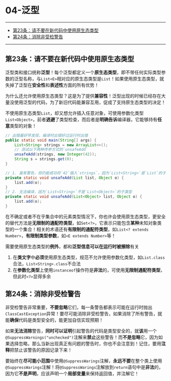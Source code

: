 ﻿# 04-泛型

---

- [第23条：请不要在新代码中使用原生态类型](#第23条请不要在新代码中使用原生态类型)
- [第24条：消除非受检警告](#第24条消除非受检警告)

---

## 第23条：请不要在新代码中使用原生态类型

泛型类和接口统称**泛型**！每个泛型都定义一个**原生态类型**，即不带任何实际类型参数的泛型名称，与`List<E>`相对应的原生态类型是`List`！如果使用原生态类型，就失掉了泛型在**安全性**和**表述性**方面的所有优势！

为什么还允许使用原生态类型？这是为了提供**兼容性**！泛型出现的时候已经存在大量没使用泛型的代码，为了新旧代码能兼容互用，促成了支持原生态类型的决定！

不使用原生态类型`List`，却又想允许插入任意对象，可使用参数化类型`List<Object>`，前者**逃避**了类型检查，而后者是**明确告诉**编译器，它能够持有**任意**类型的对象！

```Java
// 出错最好早发现，编译时出错好过运行时出错
public static void main(String[] args) {
	List<String> strings = new ArrayList<>();
	// 测试以下两种传参方式的`unsafeAdd`
	unsafeAdd(strings, new Integer(42));
	String s = strings.get(0);
}

// 1. 虽有警告，但仍能成功将`42`插入`strings`，因为`List<String>`是`List`的子类型，而取出时抛`ClassCastException`
private static void unsafeAdd(List list, Object o) {
	list.add(o);
}
// 2. 无法编译，因为`List<String>`不是`List<Object>`的子类型
private static void unsafeAdd(List<Object> list, Object o) {
	list.add(o);
}
```

在不确定或者不在乎集合中的元素类型情况下，你也许会使用原生态类型，更安全的替代方法是**无限制的通配符类型**，如`Set<?>`，它表示只能包含**某种**未知对象类型的一个集合！相关的术语还有**有限制的通配符类型**，如`List<? extends Number>`，**有限制类型参数**，如`<E extends Number>`等！

需要使用原生态类型的**例外**，都和**泛型信息可以在运行时被擦除**有关
1. 在**类文字**中**必须**使用原生态类型，规范不允许使用参数化类型，如`List.class`合法，`List<String>.class`不合法
2. 在**参数化类型**上使用`instanceof`操作符是**非法**的，可使用**无限制通配符类型**，但此时`<?>`显得多余

## 第24条：消除非受检警告

非受检警告非常重要，**不要忽略**它们，每一条警告都表示可能在运行时抛出`ClassCastException`异常！要尽可能消除非受检警告，如果消除了所有警告，就能**确保**代码是类型安全的，能更加自信实现预期！

如果**无法消除**警告，**同时可以证明**引起警告的代码是类型安全的，就**该**用一个`@SuppressWarnings("unchecked")`注解来**禁止**这些警告！而**不是忽略**它，因为如果选择忽略，那么当新出现真正有问题的警告时，你也不会注意到！记住，要用**注释**把禁止该警告的原因记录下来！

要始终在**尽可能小范围**中使用`@SuppressWarings`注解，**永远不要**在整个类上使用`@SuppressWarings`注解！将`@SuppressWarings`注解放到`return`语句中是**非法**的，因为它**不是声明**，应该声明一个**局部变量**来保持返回值，并注解它！